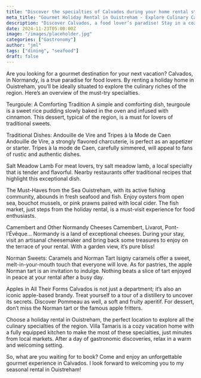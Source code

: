 ```yaml
---
title: "Discover the specialties of Calvados during your home rental stay in Ouistreham."
meta_title: "Gourmet Holiday Rental in Ouistreham - Explore Culinary Calvados"
description: "Discover Calvados, a food lover’s paradise! Stay in a cozy holiday home in Ouistreham, perfect for exploring Normandy’s specialties: seafood, cheeses, ciders, and local delights."
date: 2024-11-23T05:00:00Z
image: "/images/placeholder.jpg"
categories: ["Gastronomy"]
author: "jml"
tags: ["dining", "seafood"]
draft: false
---
```


Are you looking for a gourmet destination for your next vacation? Calvados, in Normandy, is a true paradise for food lovers. By renting a holiday home in Ouistreham, you’ll be ideally situated to explore the culinary riches of the region. Here’s an overview of the must-try specialties.

Teurgoule: A Comforting Tradition
A simple and comforting dish, teurgoule is a sweet rice pudding slowly baked in the oven and infused with cinnamon. This dessert, typical of the region, is a must for lovers of traditional sweets.

Traditional Dishes: Andouille de Vire and Tripes à la Mode de Caen
Andouille de Vire, a strongly flavored charcuterie, is perfect as an appetizer or starter. Tripes à la mode de Caen, carefully simmered, will appeal to fans of rustic and authentic dishes.

Salt Meadow Lamb
For meat lovers, try salt meadow lamb, a local specialty that is tender and flavorful. Nearby restaurants offer traditional recipes that highlight this exceptional dish.

The Must-Haves from the Sea
Ouistreham, with its active fishing community, abounds in fresh seafood and fish. Enjoy oysters from open sea, bouchot mussels, or pink prawns paired with local cider. The fish market, just steps from the holiday rental, is a must-visit experience for food enthusiasts.

Camembert and Other Normandy Cheeses
Camembert, Livarot, Pont-l’Évêque… Normandy is a land of exceptional cheeses. During your stay, visit an artisanal cheesemaker and bring back some treasures to enjoy on the terrace of your rental. With a garden view, it’s pure bliss!

Norman Sweets: Caramels and Norman Tart
Isigny caramels offer a sweet, melt-in-your-mouth touch that everyone will love. As for pastries, the apple Norman tart is an invitation to indulge. Nothing beats a slice of tart enjoyed in peace at your rental after a busy day.

Apples in All Their Forms
Calvados is not just a department; it’s also an iconic apple-based brandy. Treat yourself to a tour of a distillery to uncover its secrets.
Discover Pommeau as well, a soft and fruity aperitif.
For dessert, don’t miss the Norman tart or the famous apple fritters.

Choose a holiday rental in Ouistreham, the perfect location to explore all the culinary specialties of the region. Villa Tamaris is a cozy vacation home with a fully equipped kitchen to make the most of these specialties, just minutes from local markets. After a day of gastronomic discoveries, relax in a warm and welcoming setting.

So, what are you waiting for to book? Come and enjoy an unforgettable gourmet experience in Calvados. I look forward to welcoming you to my seasonal rental in Ouistreham!